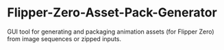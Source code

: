 # Flipper-Zero-Asset-Pack-Generator
GUI tool for generating and packaging animation assets (for Flipper Zero) from image sequences or zipped inputs.
